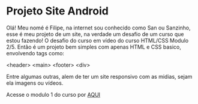 # Projeto Site Android

Olá! Meu nomé é Filipe, na internet sou conhecido como San ou Sanzinho, esse é meu projeto de um site, na verdade um desafio de um curso que estou fazendo! O desafio do curso em vídeo do curso HTML/CSS Modulo 2/5. Então é um projeto bem simples com apenas HTML e CSS basico, envolvendo tags como:

&lt;header&gt;
&lt;main&gt;
&lt;footer&gt;
&lt;div&gt;

Entre algumas outras, alem de ter um site responsivo com as midias, sejam ela imagens ou vídeos.

Acesse o modulo 1 do curso por [AQUI](https://youtu.be/Ejkb_YpuHWs?si=f2WyJaT0SxTfbtc2)
